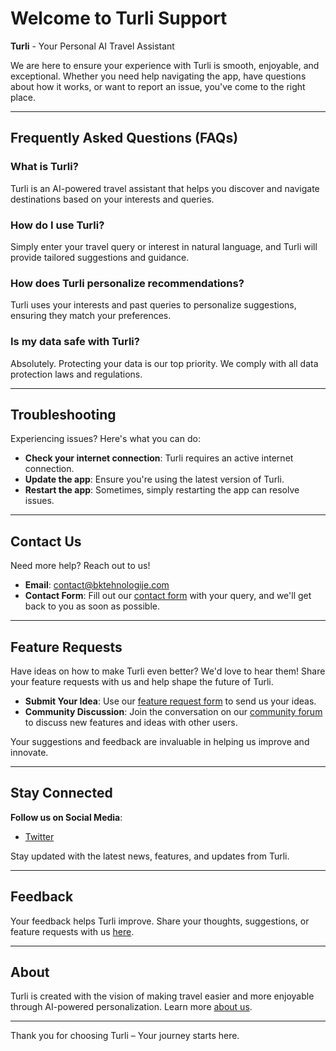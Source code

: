 # Welcome to Turli Support

**Turli** - Your Personal AI Travel Assistant

We are here to ensure your experience with Turli is smooth, enjoyable, and exceptional. Whether you need help navigating the app, have questions about how it works, or want to report an issue, you've come to the right place.

---

## Frequently Asked Questions (FAQs)

### What is Turli?
Turli is an AI-powered travel assistant that helps you discover and navigate destinations based on your interests and queries.

### How do I use Turli?
Simply enter your travel query or interest in natural language, and Turli will provide tailored suggestions and guidance.

### How does Turli personalize recommendations?
Turli uses your interests and past queries to personalize suggestions, ensuring they match your preferences.

### Is my data safe with Turli?
Absolutely. Protecting your data is our top priority. We comply with all data protection laws and regulations.

---

## Troubleshooting

Experiencing issues? Here's what you can do:
- **Check your internet connection**: Turli requires an active internet connection.
- **Update the app**: Ensure you're using the latest version of Turli.
- **Restart the app**: Sometimes, simply restarting the app can resolve issues.

---

## Contact Us

Need more help? Reach out to us!

- **Email**: [contact@bktehnologije.com](mailto:contact@bktehnologije.com)
- **Contact Form**: Fill out our [contact form](#) with your query, and we'll get back to you as soon as possible.

---

## Feature Requests

Have ideas on how to make Turli even better? We'd love to hear them! Share your feature requests with us and help shape the future of Turli.

- **Submit Your Idea**: Use our [feature request form](#) to send us your ideas.
- **Community Discussion**: Join the conversation on our [community forum](#) to discuss new features and ideas with other users.

Your suggestions and feedback are invaluable in helping us improve and innovate.

---

## Stay Connected

**Follow us on Social Media**:
- [Twitter](#)

Stay updated with the latest news, features, and updates from Turli.

---

## Feedback

Your feedback helps Turli improve. Share your thoughts, suggestions, or feature requests with us [here](#).

---

## About

Turli is created with the vision of making travel easier and more enjoyable through AI-powered personalization. Learn more [about us](#).

---

Thank you for choosing Turli – Your journey starts here.
